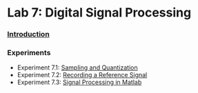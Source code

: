 # Lab 7: Digital Signal Processing

### [Introduction](./introduction)

### Experiments

* Experiment 7.1: [Sampling and Quantization](./experiment_7-1)
* Experiment 7.2: [Recording a Reference Signal](./experiment_7-2)
* Experiment 7.3: [Signal Processing in Matlab](./experiment_7-3)
